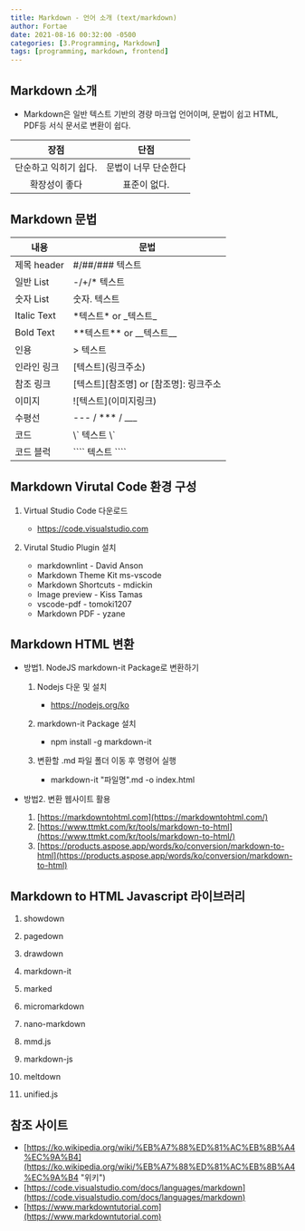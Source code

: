 ```yaml
---
title: Markdown - 언어 소개 (text/markdown)
author: Fortae
date: 2021-08-16 00:32:00 -0500
categories: [3.Programming, Markdown]
tags: [programming, markdown, frontend]
---
```


<!--
## **목차**

- [Markdown 소개](#)
- [Markdown 문법](#)
- [Markdown Virtual Code 환경 구성](#)
- [Markdown HTML 변환](#)
- [Markdown to HTML Javascript 라이브러리](#)
- [참조 사이트](#)
-->

## **Markdown 소개**

- Markdown은 일반 텍스트 기반의 경량 마크업 언어이며, 문법이 쉽고 HTML, PDF등 서식 문서로 변환이 쉽다.

|         장점          |         단점         |
| :-------------------: | :------------------: |
| 단순하고 익히기 쉽다. | 문법이 너무 단순한다 |
|     확장성이 좋다     |     표준이 없다.     |

## **Markdown 문법**

| 내용        | 문법                                         |
| ----------- | -------------------------------------------- |
| 제목 header | #/##/### 텍스트                              |
| 일반 List   | -/+/\* 텍스트                                |
| 숫자 List   | 숫자. 텍스트                                 |
| Italic Text | \*텍스트\* or \_텍스트\_                     |
| Bold Text   | \*\*텍스트\*\* or \_\_텍스트\_\_             |
| 인용        | \> 텍스트                                    |
| 인라인 링크 | \[텍스트\]\(링크주소)                        |
| 참조 링크   | \[텍스트\]\[참조명\] or \[참조명\]: 링크주소 |
| 이미지      | \!\[텍스트\]\(이미지링크\)                   |
| 수평선      | --- / \*\*\* / \_\_\_                        |
| 코드        | \\\` 텍스트 \\\`                             |
| 코드 블럭   | \`\`\`\` 텍스트 \`\`\`\`                     |

## **Markdown Virutal Code 환경 구성**

1. Virtual Studio Code 다운로드

   - https://code.visualstudio.com

2. Virutal Studio Plugin 설치
   - markdownlint - David Anson
   - Markdown Theme Kit ms-vscode
   - Markdown Shortcuts - mdickin
   - Image preview - Kiss Tamas
   - vscode-pdf - tomoki1207
   - Markdown PDF - yzane

## **Markdown HTML 변환**

- 방법1. NodeJS markdown-it Package로 변환하기

  1.  Nodejs 다운 및 설치

      - https://nodejs.org/ko

  2.  markdown-it Package 설치

      - npm install -g markdown-it

  3.  변환할 .md 파일 폴더 이동 후 명령어 실행

      - markdown-it "파일명".md -o index.html

- 방법2. 변환 웹사이트 활용
  1.  [https://markdowntohtml.com](https://markdowntohtml.com/)
  2.  [https://www.ttmkt.com/kr/tools/markdown-to-html](https://www.ttmkt.com/kr/tools/markdown-to-html/)
  3.  [https://products.aspose.app/words/ko/conversion/markdown-to-html](https://products.aspose.app/words/ko/conversion/markdown-to-html)

## **Markdown to HTML Javascript 라이브러리**

1. showdown

2. pagedown

3. drawdown

4. markdown-it

5. marked

6. micromarkdown

7. nano-markdown

8. mmd.js

9. markdown-js

10. meltdown

11. unified.js

## **참조 사이트**

- [https://ko.wikipedia.org/wiki/%EB%A7%88%ED%81%AC%EB%8B%A4%EC%9A%B4](https://ko.wikipedia.org/wiki/%EB%A7%88%ED%81%AC%EB%8B%A4%EC%9A%B4 "위키")
- [https://code.visualstudio.com/docs/languages/markdown](https://code.visualstudio.com/docs/languages/markdown)
- [https://www.markdowntutorial.com](https://www.markdowntutorial.com)

<!--
<details>
   <summary>
      CLICK ME
   </summary>
pythonprint("hello world!")
</details>
-->
